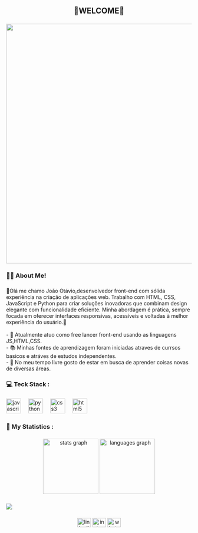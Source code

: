 <h2 align="center">👾WELCOME👾</h2>

###

<div align="right">
  <img height="650" src="https://i.pinimg.com/originals/b9/01/85/b9018579aebd5c161b0eac79ca04f17a.gif"  />
</div>

###

<h3 align="left">👩‍💻  About Me!</h3>

###

<p align="left">👾Olá me chamo João Otávio,desenvolvedor front-end com sólida experiência na criação de aplicações web. Trabalho com HTML, CSS, JavaScript e Python para criar soluções inovadoras que combinam design elegante com funcionalidade eficiente. Minha abordagem é prática, sempre focada em oferecer interfaces responsivas, acessíveis e voltadas à melhor experiência do usuário.👾<br><br>- 💼 Atualmente atuo como free lancer front-end usando as linguagens JS,HTML,CSS.<br>- 📚 Minhas fontes de aprendizagem foram iniciadas atraves de currsos basicos e atráves de estudos independentes.<br>- 🌄  No meu tempo livre gosto de estar em busca de aprender coisas novas de diversas áreas.</p>

###

<h3 align="left">💻 Teck Stack :</h3>

###

<div align="left">
  <img src="https://cdn.jsdelivr.net/gh/devicons/devicon/icons/javascript/javascript-original.svg" height="40" alt="javascript logo"  />
  <img width="12" />
  <img src="https://cdn.jsdelivr.net/gh/devicons/devicon/icons/python/python-original.svg" height="40" alt="python logo"  />
  <img width="12" />
  <img src="https://cdn.jsdelivr.net/gh/devicons/devicon/icons/css3/css3-original.svg" height="40" alt="css3 logo"  />
  <img width="12" />
  <img src="https://cdn.jsdelivr.net/gh/devicons/devicon/icons/html5/html5-original.svg" height="40" alt="html5 logo"  />
</div>

###

<h3 align="left">👾   My Statistics :</h3>

###

<div align="center">
  <img src="https://github-readme-stats.vercel.app/api?username=Otavio714&hide_title=false&hide_rank=false&show_icons=true&include_all_commits=true&count_private=true&disable_animations=false&theme=midnight-purple&locale=en&hide_border=false&order=1" height="150" alt="stats graph"  />
  <img src="https://github-readme-stats.vercel.app/api/top-langs?username=Otavio714&locale=en&hide_title=false&layout=compact&card_width=320&langs_count=5&theme=midnight-purple&hide_border=false&order=2" height="150" alt="languages graph"  />
</div>

###

<div align="left">
  <img src="https://visitor-badge.laobi.icu/badge?page_id=Otavio714.Otavio714&left_color=black&right_color=mediumpurple"  />
</div>

###

<div align="center">
  <a href="https://www.linkedin.com/in/joão-otávio-b0610133a/" target="_blank"><img src="https://raw.githubusercontent.com/maurodesouza/profile-readme-generator/master/src/assets/icons/social/linkedin/default.svg" width="37" height="25" alt="linkedin logo"  /></a>
  <a href="https://www.instagram.com/otavio714?igsh=MTFreG1wYnV4amFlNA==" target="_blank"><img src="https://raw.githubusercontent.com/maurodesouza/profile-readme-generator/master/src/assets/icons/social/instagram/default.svg" width="37" height="25" alt="instagram 
  logo"  /></a>
  <a href="https://wa.me/553497984535?text=Olá%20gostaria%20de%20saber%20sobre%20um%20projeto!%20" target="_blank"><img src="https://raw.githubusercontent.com/maurodesouza/profile-readme-generator/master/src/assets/icons/social/whatsapp/default.svg" width="37" 
  height="25" alt="whatsapp logo"  /></a>

</div>

###
